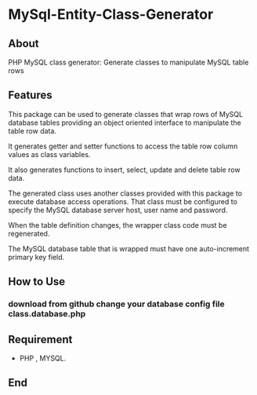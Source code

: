 # MySql-Entity-Class-Generator

## About
PHP MySQL class generator: Generate classes to manipulate MySQL table rows



## Features

This package can be used to generate classes that wrap rows of MySQL database tables providing an object oriented interface to manipulate the table row data.

It generates getter and setter functions to access the table row column values as class variables.

It also generates functions to insert, select, update and delete table row data.

The generated class uses another classes provided with this package to execute database access operations. That class must be configured to specify the MySQL database server host, user name and password.

When the table definition changes, the wrapper class code must be regenerated.

The MySQL database table that is wrapped must have one auto-increment primary key field.


## How to Use 

### download from github change your database config file class.database.php

## Requirement 
  *  PHP , MYSQL. 

## End 
                  
